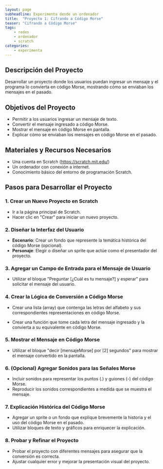 ```yaml
---
layout: page
subheadline: Experimenta desde un ordenador
title:  "Proyecto 1: Cifrando a Código Morse"
teaser: "Cifrando a Código Morse"
tags:
    - redes
    - ordenador
    - scratch 
categories:
    - experimenta
---
```


## Descripción del Proyecto

Desarrollar un proyecto donde los usuarios puedan ingresar un mensaje y el programa lo convierta en código Morse, mostrando cómo se enviaban los mensajes en el pasado.

## Objetivos del Proyecto

- Permitir a los usuarios ingresar un mensaje de texto.
- Convertir el mensaje ingresado a código Morse.
- Mostrar el mensaje en código Morse en pantalla.
- Explicar cómo se enviaban los mensajes en código Morse en el pasado.

## Materiales y Recursos Necesarios

- Una cuenta en Scratch (https://scratch.mit.edu/)
- Un ordenador con conexión a internet.
- Conocimiento básico del entorno de programación Scratch.

## Pasos para Desarrollar el Proyecto

### 1. Crear un Nuevo Proyecto en Scratch

- Ir a la página principal de Scratch.
- Hacer clic en "Crear" para iniciar un nuevo proyecto.

### 2. Diseñar la Interfaz del Usuario

- **Escenario**: Crear un fondo que represente la temática histórica del código Morse (opcional).
- **Personaje**: Elegir o diseñar un sprite que actúe como el presentador del proyecto.

### 3. Agregar un Campo de Entrada para el Mensaje de Usuario

- Utilizar el bloque "Preguntar [¿Cuál es tu mensaje?] y esperar" para solicitar el mensaje del usuario.


### 4. Crear la Lógica de Conversión a Código Morse

- Crear una lista (array) que contenga las letras del alfabeto y sus correspondientes representaciones en código Morse.


- Crear una función que tome cada letra del mensaje ingresado y la convierta a su equivalente en código Morse.


### 5. Mostrar el Mensaje en Código Morse

- Utilizar el bloque "decir [mensajeMorse] por [2] segundos" para mostrar el mensaje convertido en la pantalla.

### 6. (Opcional) Agregar Sonidos para las Señales Morse

- Incluir sonidos para representar los puntos (.) y guiones (-) del código Morse.
- Reproducir los sonidos correspondientes a medida que se muestra el mensaje.

### 7. Explicación Histórica del Código Morse

- Agregar un sprite o un fondo que explique brevemente la historia y el uso del código Morse en el pasado.
- Utilizar bloques de texto y gráficos para enriquecer la explicación.

### 8. Probar y Refinar el Proyecto

- Probar el proyecto con diferentes mensajes para asegurar que la conversión es correcta.
- Ajustar cualquier error y mejorar la presentación visual del proyecto.
